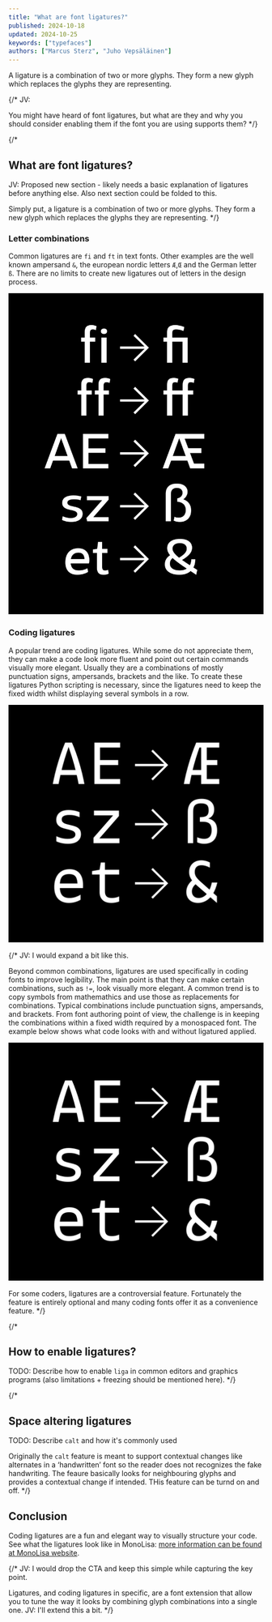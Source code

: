 ```yaml
---
title: "What are font ligatures?"
published: 2024-10-18
updated: 2024-10-25
keywords: ["typefaces"]
authors: ["Marcus Sterz", "Juho Vepsäläinen"]
---
```


A ligature is a combination of two or more glyphs. They form a new glyph which replaces the glyphs they are representing.

{/*
JV:

You might have heard of font ligatures, but what are they and why you should consider enabling them if the font you are using supports them?
*/}

{/*
## What are font ligatures?

JV: Proposed new section - likely needs a basic explanation of ligatures before anything else. Also next section could be folded to this.

Simply put, a ligature is a combination of two or more glyphs. They form a new glyph which replaces the glyphs they are representing.
*/}

### Letter combinations

Common ligatures are `fi` and `ft` in text fonts. Other examples are the well known ampersand `&`, the european nordic letters `Æ`,`Œ` and the German letter `ß`. There are no limits to create new ligatures out of letters in the design process.

![Common ligatures (typeface: MonoLisa)](/images/MonoLisaBlogpostsVorlagen01.png)

### Coding ligatures

A popular trend are coding ligatures. While some do not appreciate them, they can make a code look more fluent and point out certain commands visually more elegant. Usually they are a combinations of mostly punctuation signs, ampersands, brackets and the like. To create these ligatures Python scripting is necessary, since the ligatures need to keep the fixed width whilst displaying several symbols in a row.

![Coding ligatures (typeface: MonoLisa)](/images/MonoLisaBlogpostsVorlagen02.png)

{/*
JV: I would expand a bit like this.

Beyond common combinations, ligatures are used specifically in coding fonts to improve legibility. The main point is that they can make certain combinations, such as `!=`, look visually more elegant. A common trend is to copy symbols from mathemathics and use those as replacements for combinations. Typical combinations include punctuation signs, ampersands, and brackets. From font authoring point of view, the challenge is in keeping the combinations within a fixed width required by a monospaced font. The example below shows what code looks with and without ligatured applied.

![Coding ligatures (typeface: MonoLisa)](/images/MonoLisaBlogpostsVorlagen02.png)

For some coders, ligatures are a controversial feature. Fortunately the feature is entirely optional and many coding fonts offer it as a convenience feature.
*/}

{/*
## How to enable ligatures?

TODO: Describe how to enable `liga` in common editors and graphics programs (also limitations + freezing should be mentioned here).
*/}

{/*
## Space altering ligatures

TODO: Describe `calt` and how it's commonly used

Originally the `calt` feature is meant to support contextual changes like alternates in a ‘handwritten’ font so the reader does not recognizes the fake handwriting. The feaure basically looks for neighbouring glyphs and provides a contextual change if intended. THis feature can be turnd on and off.
*/}

## Conclusion

Coding ligatures are a fun and elegant way to visually structure your code. See what the ligatures look like in MonoLisa: [more information can be found at MonoLisa website](https://monolisa.dev).

{/*
JV: I would drop the CTA and keep this simple while capturing the key point.

Ligatures, and coding ligatures in specific, are a font extension that allow you to tune the way it looks by combining glyph combinations into a single one. JV: I'll extend this a bit.
*/}
